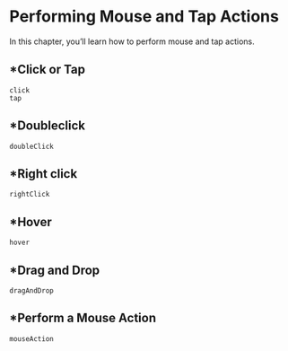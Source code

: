Performing Mouse and Tap Actions
================================

In this chapter, you’ll learn how to perform mouse and tap actions.

\*Click or Tap
--------------

    click
    tap

\*Doubleclick
-------------

    doubleClick

\*Right click
-------------

    rightClick

\*Hover
-------

    hover

\*Drag and Drop
---------------

    dragAndDrop

\*Perform a Mouse Action
------------------------

    mouseAction
